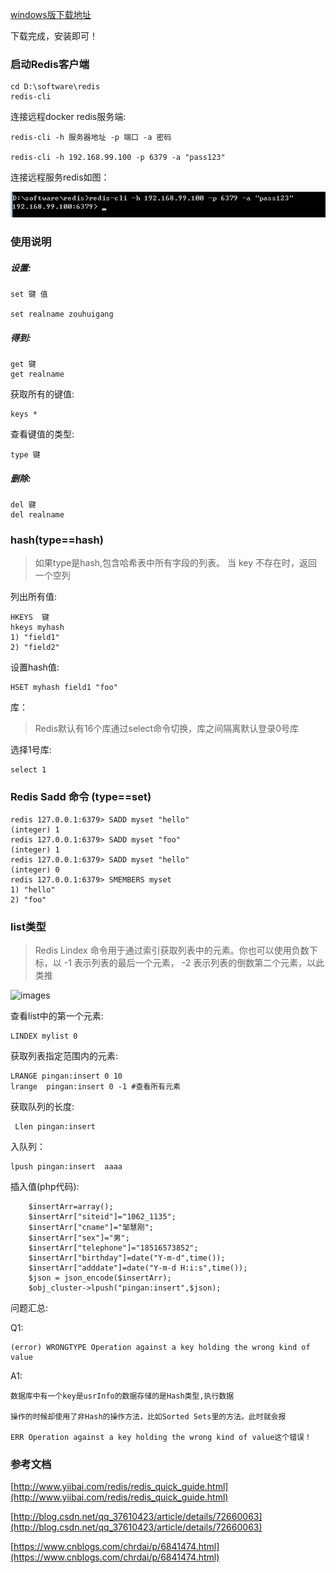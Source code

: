 [windows版下载地址](https://github.com/MicrosoftArchive/redis/releases)

下载完成，安装即可！

### 启动Redis客户端

	cd D:\software\redis
	redis-cli

连接远程docker redis服务端:

	redis-cli -h 服务器地址 -p 端口 -a 密码

	redis-cli -h 192.168.99.100 -p 6379 -a "pass123" 


连接远程服务redis如图：

![image](./images/20171230223043.png)


### 使用说明

##### 设置:

	set 键 值

	set realname zouhuigang


##### 得到:

	get 键
	get realname


获取所有的键值:

	keys *

查看键值的类型:

	type 键

##### 删除:

	del 键
	del realname



### hash(type==hash)

> 如果type是hash,包含哈希表中所有字段的列表。 当 key 不存在时，返回一个空列

列出所有值:

	HKEYS  键
	hkeys myhash
	1) "field1"
	2) "field2"

设置hash值:

	HSET myhash field1 "foo"



库：

>Redis默认有16个库通过select命令切换，库之间隔离默认登录0号库

选择1号库:

	select 1




### Redis Sadd 命令 (type==set)

	redis 127.0.0.1:6379> SADD myset "hello"
	(integer) 1
	redis 127.0.0.1:6379> SADD myset "foo"
	(integer) 1
	redis 127.0.0.1:6379> SADD myset "hello"
	(integer) 0
	redis 127.0.0.1:6379> SMEMBERS myset
	1) "hello"
	2) "foo"



### list类型
>Redis Lindex 命令用于通过索引获取列表中的元素。你也可以使用负数下标，以 -1 表示列表的最后一个元素， -2 表示列表的倒数第二个元素，以此类推

![images](../images/041122275024610.png)

查看list中的第一个元素:

	LINDEX mylist 0

获取列表指定范围内的元素:

	LRANGE pingan:insert 0 10
	lrange  pingan:insert 0 -1 #查看所有元素

获取队列的长度:

	 Llen pingan:insert

入队列：

	lpush pingan:insert  aaaa

插入值(php代码):

		$insertArr=array();
    	$insertArr["siteid"]="1062_1135";
		$insertArr["cname"]="邹慧刚";
		$insertArr["sex"]="男";
		$insertArr["telephone"]="18516573852";
		$insertArr["birthday"]=date("Y-m-d",time());
		$insertArr["adddate"]=date("Y-m-d H:i:s",time());
		$json = json_encode($insertArr);
		$obj_cluster->lpush("pingan:insert",$json);


问题汇总:

Q1:

	(error) WRONGTYPE Operation against a key holding the wrong kind of value

A1:

	数据库中有一个key是usrInfo的数据存储的是Hash类型,执行数据

	操作的时候却使用了非Hash的操作方法，比如Sorted Sets里的方法。此时就会报

	ERR Operation against a key holding the wrong kind of value这个错误！


### 参考文档

[http://www.yiibai.com/redis/redis_quick_guide.html](http://www.yiibai.com/redis/redis_quick_guide.html)

[http://blog.csdn.net/qq_37610423/article/details/72660063](http://blog.csdn.net/qq_37610423/article/details/72660063)

[https://www.cnblogs.com/chrdai/p/6841474.html](https://www.cnblogs.com/chrdai/p/6841474.html)



